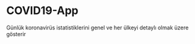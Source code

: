# COVID19-App

Günlük koronavirüs istatistiklerini genel ve her ülkeyi detaylı olmak üzere gösterir
